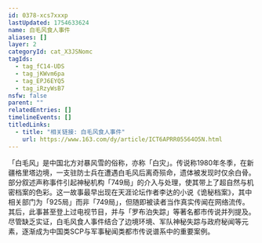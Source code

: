 ```yaml
---
id: 0378-xcs7xxxp
lastUpdated: 1754633624
name: 白毛风食人事件
aliases: []
layer: 2
categoryId: cat_X3JSNomc
tagIds:
  - tag_fC14-UDS
  - tag_jKWvm6pa
  - tag_EPJ6EYQ5
  - tag_iRzyWsB7
nsfw: false
parent: ""
relatedEntries: []
timelineEvents: []
titledLinks:
  - title: "相关链接: 白毛风食人事件"
    url: https://www.163.com/dy/article/ICT6APRR05564O5N.html
---
```


「白毛风」是中国北方对暴风雪的俗称，亦称「白灾」。传说称1980年冬季，在新疆格里塔边境，一支驻防士兵在遭遇白毛风后离奇殒命，遗体被发现时仅余白骨。部分叙述声称事件引起神秘机构「749局」的介入与处理，使其带上了超自然与机密档案的色彩。这一故事最早出现在天涯论坛作者李达的小说《诡秘档案》，其中相关部门为「925局」而非「749局」，但随即被读者当作真实传闻在网络流传。其后，此事甚至登上过电视节目，并与「罗布泊失踪」等著名都市传说并列提及。尽管缺乏实证，白毛风食人事件结合了边境环境、军队神秘失踪与政府秘闻等元素，逐渐成为中国类SCP与军事秘闻类都市传说谱系中的重要案例。